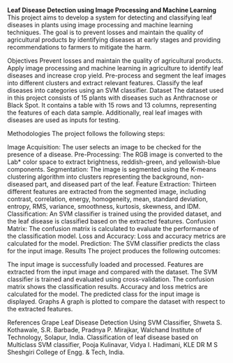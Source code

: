 **Leaf Disease Detection using Image Processing and Machine Learning**
This project aims to develop a system for detecting and classifying leaf diseases in plants using image processing and machine learning techniques. The goal is to prevent losses and maintain the quality of agricultural products by identifying diseases at early stages and providing recommendations to farmers to mitigate the harm.

Objectives
Prevent losses and maintain the quality of agricultural products.
Apply image processing and machine learning in agriculture to identify leaf diseases and increase crop yield.
Pre-process and segment the leaf images into different clusters and extract relevant features.
Classify the leaf diseases into categories using an SVM classifier.
Dataset
The dataset used in this project consists of 15 plants with diseases such as Anthracnose or Black Spot. It contains a table with 15 rows and 13 columns, representing the features of each data sample. Additionally, real leaf images with diseases are used as inputs for testing.

Methodologies
The project follows the following steps:

Image Acquisition: The user selects an image to be checked for the presence of a disease.
Pre-Processing: The RGB image is converted to the Lab* color space to extract brightness, reddish-green, and yellowish-blue components.
Segmentation: The image is segmented using the K-means clustering algorithm into clusters representing the background, non-diseased part, and diseased part of the leaf.
Feature Extraction: Thirteen different features are extracted from the segmented image, including contrast, correlation, energy, homogeneity, mean, standard deviation, entropy, RMS, variance, smoothness, kurtosis, skewness, and IDM.
Classification: An SVM classifier is trained using the provided dataset, and the leaf disease is classified based on the extracted features.
Confusion Matrix: The confusion matrix is calculated to evaluate the performance of the classification model.
Loss and Accuracy: Loss and accuracy metrics are calculated for the model.
Prediction: The SVM classifier predicts the class for the input image.
Results
The project produces the following outcomes:

The input image is successfully loaded and processed.
Features are extracted from the input image and compared with the dataset.
The SVM classifier is trained and evaluated using cross-validation.
The confusion matrix shows the classification results.
Accuracy and loss metrics are calculated for the model.
The predicted class for the input image is displayed.
Graphs
A graph is plotted to compare the dataset with respect to the extracted features.

References
Grape Leaf Disease Detection Using SVM Classifier, Shweta S. Kothawale, S.R. Barbade, Pradnya P. Mirajkar, Walchand Institute of Technology, Solapur, India.
Classification of leaf disease based on Multiclass SVM classifier, Pooja Kulinavar, Vidya I. Hadimani, KLE DR M S Sheshgiri College of Engg. & Tech, India.
